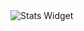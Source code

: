 <img align="center" src="[![My GitHub Streak](https://github-readme-streak-stats.herokuapp.com/user=Mykyta-G&theme=radical)](https://git.io/streak-stats)" alt="Stats Widget"/>